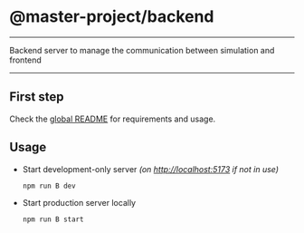 # @master-project/backend

---

Backend server to manage the communication between simulation and frontend

---

## First step

Check the [global README](https://github.com/kelzenberg/master-project/blob/main/README.md) for requirements and usage.

## Usage

- Start development-only server
  _(on [http://localhost:5173](http://localhost:5173) if not in use)_

  ```sh
  npm run B dev
  ```

- Start production server locally

  ```sh
  npm run B start
  ```
